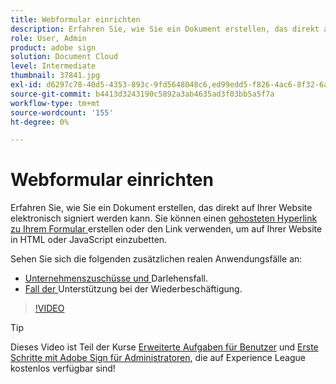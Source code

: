 ```yaml
---
title: Webformular einrichten
description: Erfahren Sie, wie Sie ein Dokument erstellen, das direkt auf Ihrer Website elektronisch signiert werden kann
role: User, Admin
product: adobe sign
solution: Document Cloud
level: Intermediate
thumbnail: 37841.jpg
exl-id: d6297c78-40d5-4353-893c-9fd5648048c6,ed99edd5-f826-4ac6-8f32-6a4e6e48ddc6
source-git-commit: b4413d3243190c5892a3ab4635ad3f03bb5a5f7a
workflow-type: tm+mt
source-wordcount: '155'
ht-degree: 0%

---
```


# Webformular einrichten

Erfahren Sie, wie Sie ein Dokument erstellen, das direkt auf Ihrer Website elektronisch signiert werden kann. Sie können einen [gehosteten Hyperlink zu Ihrem Formular ](https://salesforceintegration.na2.echosign.com/public/esignWidget?wid=CBFCIBAA3AAABLblqZhAa5MmTHYoyIwWia3GbWuwgXo0CqUPbm9Fndza1A51v56MP1PP5GL6UzOKpAYQ9RTI*) erstellen oder den Link verwenden, um auf Ihrer Website in HTML oder JavaScript einzubetten.

Sehen Sie sich die folgenden zusätzlichen realen Anwendungsfälle an:

* [Unternehmenszuschüsse und ](https://experienceleague.adobe.com/docs/document-cloud-learn/sign-learning-hub/expand/recipes/gov/usecasegovgrants.html?lang=en) Darlehensfall.
* [Fall der ](https://experienceleague.adobe.com/docs/document-cloud-learn/sign-learning-hub/expand/recipes/gov/usecasegovreemployment.html?lang=en) Unterstützung bei der Wiederbeschäftigung.

>[!VIDEO](https://video.tv.adobe.com/v/37841?hidetitle=true)

>[!TIP]
>
>Dieses Video ist Teil der Kurse [Erweiterte Aufgaben für Benutzer](https://experienceleague.adobe.com/?recommended=Sign-U-1-2020.3) und [Erste Schritte mit Adobe Sign für Administratoren](https://experienceleague.adobe.com/?recommended=Sign-A-1-2020.2), die auf Experience League kostenlos verfügbar sind!
